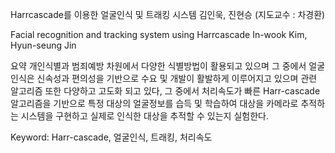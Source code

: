 Harrcascade를 이용한 얼굴인식 및 트래킹 시스템
김인욱, 진현승
(지도교수 : 차경환)
 
Facial recognition and tracking system using Harrcascade
In-wook Kim, Hyun-seung Jin

요약
  개인식별과 범죄예방 차원에서 다양한 식별방법이 활용되고 있으며 
  그 중에서 얼굴인식은 신속성과 편의성을 기반으로 수요 및 개발이 활발하게 이루어지고 있으며 
  관련 알고리즘 또한 다양하고 고도화 되고 있다, 그 중에서 처리속도가 빠른 Harr-cascade알고리즘을 기반으로 
  특정 대상의 얼굴정보를 습득 및 학습하여 대상을 카메라로 추적하는 시스템을 구현하고 실제로 인식한 대상을 추적할 수 있는지 실험한다. 

Keyword: Harr-cascade, 얼굴인식, 트래킹, 처리속도
